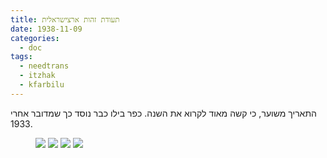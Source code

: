 ```yaml
---
title: תעודת זהות ארצישראלית
date: 1938-11-09
categories:
  - doc
tags:
  - needtrans
  - itzhak
  - kfarbilu
---
```


התאריך משוער, כי קשה מאוד לקרוא את השנה.
כפר בילו כבר נוסד כך שמדובר אחרי 1933.

<figure class="half">
    <a  href="/haskindocs/assets/images/1928-10-18-identity-card-1.jpg">
    <img src="/haskindocs/assets/images/1928-10-18-identity-card-1.jpg"></a>
    <a  href="/haskindocs/assets/images/1928-10-18-identity-card-2.jpg">
    <img src="/haskindocs/assets/images/1928-10-18-identity-card-2.jpg"></a>
    <a  href="/haskindocs/assets/images/1928-10-18-identity-card-3.jpg">
    <img src="/haskindocs/assets/images/1928-10-18-identity-card-3.jpg"></a>
    <a  href="/haskindocs/assets/images/1928-10-18-identity-card-4.jpg">
    <img src="/haskindocs/assets/images/1928-10-18-identity-card-4.jpg"></a>
</figure>


